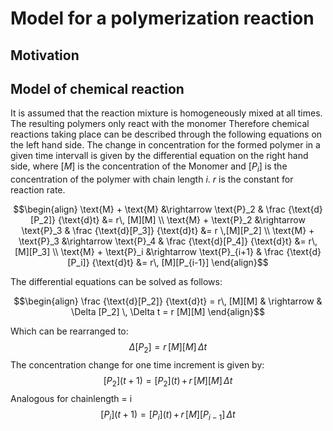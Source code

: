 # Model for a polymerization reaction

## Motivation

## Model of chemical reaction
It is assumed that the reaction mixture is homogeneously mixed at all times. The resulting polymers only react with the monomer
Therefore chemical reactions taking place can be described through the following equations on the left hand side. The change in concentration for the formed polymer in a given time intervall is given by the differential equation on the right hand side, where [$M$] is the concentration of the Monomer and [$P_i$] is the concentration of the polymer with chain length $i$. $r$ is the constant for reaction rate.

```math
\begin{align}
\text{M} + \text{M} &\rightarrow \text{P}_2 & \frac {\text{d}[P_2]} {\text{d}t} &= r\, [M][M] \\
\text{M} + \text{P}_2 &\rightarrow \text{P}_3 & \frac {\text{d}[P_3]} {\text{d}t} &= r \,[M][P_2] \\
\text{M} + \text{P}_3 &\rightarrow \text{P}_4 & \frac {\text{d}[P_4]} {\text{d}t} &= r\, [M][P_3] \\
\text{M} + \text{P}_i &\rightarrow \text{P}_{i+1} & \frac {\text{d}[P_i]} {\text{d}t} &= r\, [M][P_{i-1}]
\end{align}
```
The differential equations can be solved as follows:
```math
\begin{align}
\frac {\text{d}[P_2]} {\text{d}t} = r\, [M][M] & \rightarrow & \Delta [P_2] \, \Delta t = r [M][M]
\end{align}
```
Which can be rearranged to:
$$
\Delta [P_2] = r\, [M][M]\,\Delta t
$$
The concentration change for one time increment is given by:
$$
[P_2] (t+1) = [P_2](t)\, + \, r\, [M][M]\,\Delta t
$$
Analogous for chainlength = i
$$
[P_i] (t+1) = [P_i](t)\, + \, r\, [M][P_{i-1}]\,\Delta t
$$
